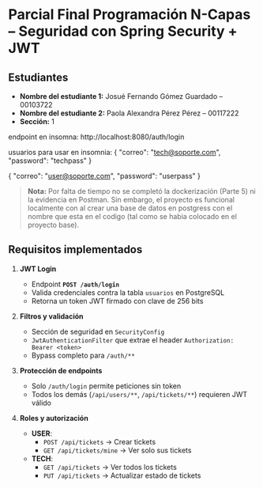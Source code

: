 # Parcial Final Programación N-Capas – Seguridad con Spring Security + JWT

## Estudiantes
- **Nombre del estudiante 1:** Josué Fernando Gómez Guardado – 00103722
- **Nombre del estudiante 2:**  Paola Alexandra Pérez Pérez  – 00117222  
- **Sección:** 1  

endpoint en insomna: http://localhost:8080/auth/login

usuarios para usar en insomnia:
{
  "correo": "tech@soporte.com",
  "password": "techpass"
}

{
  "correo": "user@soporte.com",
  "password": "userpass"
}

> **Nota:** Por falta de tiempo no se completó la dockerización (Parte 5) ni la evidencia en Postman. Sin embargo, el proyecto es funcional localmente con al crear una base de datos en postgress con el nombre que esta en el codigo (tal como se habia colocado en el proyecto base).


## Requisitos implementados

1. **JWT Login**  
   - Endpoint **`POST /auth/login`**  
   - Valida credenciales contra la tabla `usuarios` en PostgreSQL  
   - Retorna un token JWT firmado con clave de 256 bits  

2. **Filtros y validación**  
   - Sección de seguridad en `SecurityConfig`  
   - `JwtAuthenticationFilter` que extrae el header `Authorization: Bearer <token>`  
   - Bypass completo para `/auth/**`  

3. **Protección de endpoints**  
   - Solo `/auth/login` permite peticiones sin token  
   - Todos los demás (`/api/users/**`, `/api/tickets/**`) requieren JWT válido  

4. **Roles y autorización**  
   - **USER**:  
     - `POST /api/tickets` → Crear tickets  
     - `GET /api/tickets/mine` → Ver solo sus tickets  
   - **TECH**:  
     - `GET /api/tickets` → Ver todos los tickets  
     - `PUT /api/tickets` → Actualizar estado de tickets  


